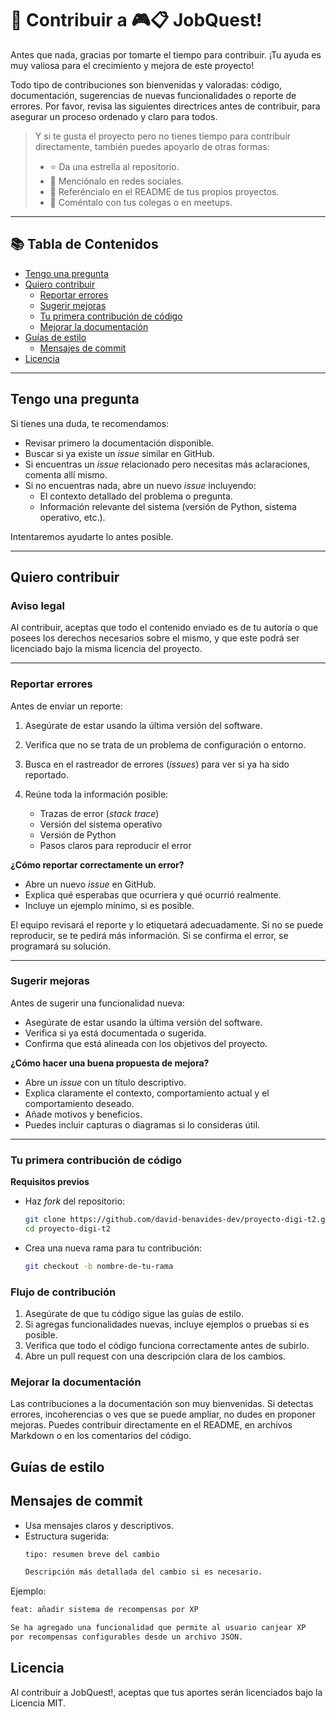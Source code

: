 # 🤝 Contribuir a 🎮📋 JobQuest!

Antes que nada, gracias por tomarte el tiempo para contribuir. ¡Tu ayuda es muy valiosa para el crecimiento y mejora de este proyecto!

Todo tipo de contribuciones son bienvenidas y valoradas: código, documentación, sugerencias de nuevas funcionalidades o reporte de errores. Por favor, revisa las siguientes directrices antes de contribuir, para asegurar un proceso ordenado y claro para todos.

> Y si te gusta el proyecto pero no tienes tiempo para contribuir directamente, también puedes apoyarlo de otras formas:
>
> - ⭐ Da una estrella al repositorio.
> - 📣 Menciónalo en redes sociales.
> - 📌 Referéncialo en el README de tus propios proyectos.
> - 👥 Coméntalo con tus colegas o en meetups.

---

## 📚 Tabla de Contenidos

- [Tengo una pregunta](#tengo-una-pregunta)  
- [Quiero contribuir](#quiero-contribuir)  
  - [Reportar errores](#reportar-errores)  
  - [Sugerir mejoras](#sugerir-mejoras)  
  - [Tu primera contribución de código](#tu-primera-contribución-de-código)  
  - [Mejorar la documentación](#mejorar-la-documentación)  
- [Guías de estilo](#guías-de-estilo)  
  - [Mensajes de commit](#mensajes-de-commit)  
- [Licencia](#licencia)

---

## Tengo una pregunta

Si tienes una duda, te recomendamos:

- Revisar primero la documentación disponible.
- Buscar si ya existe un *issue* similar en GitHub.
- Si encuentras un *issue* relacionado pero necesitas más aclaraciones, comenta allí mismo.
- Si no encuentras nada, abre un nuevo *issue* incluyendo:
  - El contexto detallado del problema o pregunta.
  - Información relevante del sistema (versión de Python, sistema operativo, etc.).

Intentaremos ayudarte lo antes posible.

---

## Quiero contribuir

### Aviso legal

Al contribuir, aceptas que todo el contenido enviado es de tu autoría o que posees los derechos necesarios sobre el mismo, y que este podrá ser licenciado bajo la misma licencia del proyecto.

---

### Reportar errores

Antes de enviar un reporte:

1. Asegúrate de estar usando la última versión del software.
2. Verifica que no se trata de un problema de configuración o entorno.
3. Busca en el rastreador de errores (*issues*) para ver si ya ha sido reportado.
4. Reúne toda la información posible:

   - Trazas de error (*stack trace*)
   - Versión del sistema operativo
   - Versión de Python
   - Pasos claros para reproducir el error

**¿Cómo reportar correctamente un error?**

- Abre un nuevo *issue* en GitHub.
- Explica qué esperabas que ocurriera y qué ocurrió realmente.
- Incluye un ejemplo mínimo, si es posible.

El equipo revisará el reporte y lo etiquetará adecuadamente. Si no se puede reproducir, se te pedirá más información. Si se confirma el error, se programará su solución.

---

### Sugerir mejoras

Antes de sugerir una funcionalidad nueva:

- Asegúrate de estar usando la última versión del software.
- Verifica si ya está documentada o sugerida.
- Confirma que está alineada con los objetivos del proyecto.

**¿Cómo hacer una buena propuesta de mejora?**

- Abre un *issue* con un título descriptivo.
- Explica claramente el contexto, comportamiento actual y el comportamiento deseado.
- Añade motivos y beneficios.
- Puedes incluir capturas o diagramas si lo consideras útil.

---

### Tu primera contribución de código

**Requisitos previos**

- Haz *fork* del repositorio:
  ```bash
  git clone https://github.com/david-benavides-dev/proyecto-digi-t2.git
  cd proyecto-digi-t2
- Crea una nueva rama para tu contribución:
  ```bash
  git checkout -b nombre-de-tu-rama
  ```
### Flujo de contribución
1. Asegúrate de que tu código sigue las guías de estilo.
2. Si agregas funcionalidades nuevas, incluye ejemplos o pruebas si es posible.
3. Verifica que todo el código funciona correctamente antes de subirlo.
4. Abre un pull request con una descripción clara de los cambios.

### Mejorar la documentación
Las contribuciones a la documentación son muy bienvenidas. Si detectas errores, incoherencias o ves que se puede ampliar, no dudes en proponer mejoras.
Puedes contribuir directamente en el README, en archivos Markdown o en los comentarios del código.

## Guías de estilo
## Mensajes de commit
- Usa mensajes claros y descriptivos.
- Estructura sugerida:
  ```bash
  tipo: resumen breve del cambio

  Descripción más detallada del cambio si es necesario.
  ```
Ejemplo:
```bash
feat: añadir sistema de recompensas por XP

Se ha agregado una funcionalidad que permite al usuario canjear XP
por recompensas configurables desde un archivo JSON.
```
## Licencia
Al contribuir a JobQuest!, aceptas que tus aportes serán licenciados bajo la Licencia MIT.
